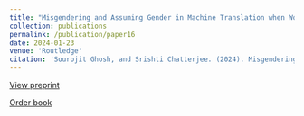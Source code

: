 ```yaml
---
title: "Misgendering and Assuming Gender in Machine Translation when Working with Low-Resource Languages"
collection: publications
permalink: /publication/paper16
date: 2024-01-23
venue: 'Routledge'
citation: 'Sourojit Ghosh, and Srishti Chatterjee. (2024). Misgendering and Assuming Gender in Machine Translation when Working with Low-Resource Languages. In E. Monzó-Nebot & V. Tasa-Fuster (Eds.), Gendered Technology in Translation and Interpreting: Centering Rights in the Development of Language Technology, Routledge. '
---
```


[View preprint](https://arxiv.org/abs/2401.13165)

[Order book](https://www.routledge.com/Gendered-Technology-in-Translation-and-Interpreting-Centering-Rights-in/Monzo-Nebot-Tasa-Fuster/p/book/9781032736969)
